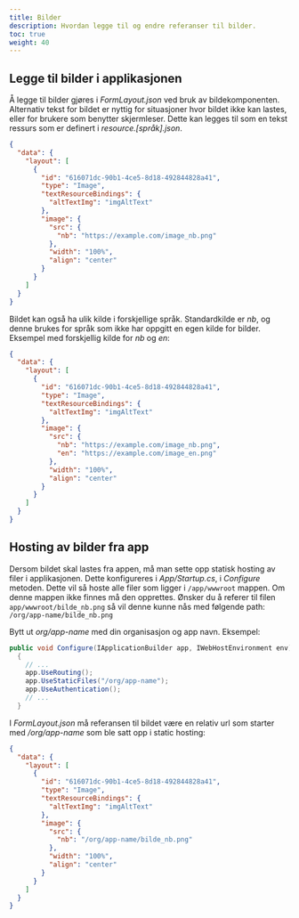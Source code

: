 ```yaml
---
title: Bilder
description: Hvordan legge til og endre referanser til bilder.
toc: true
weight: 40
---
```


## Legge til bilder i applikasjonen

Å legge til bilder gjøres i _FormLayout.json_ ved bruk av bildekomponenten. Alternativ tekst for bildet er nyttig for situasjoner hvor bildet ikke kan lastes, eller for brukere som benytter skjermleser. Dette kan legges til som en tekst ressurs som er definert i _resource.[språk].json_.

```json
{
  "data": {
    "layout": [
      {
        "id": "616071dc-90b1-4ce5-8d18-492844828a41",
        "type": "Image",
        "textResourceBindings": {
          "altTextImg": "imgAltText"
        },
        "image": {
          "src": {
            "nb": "https://example.com/image_nb.png"
          },
          "width": "100%",
          "align": "center"
        }
      }
    ]
  }
}
```

Bildet kan også ha ulik kilde i forskjellige språk. Standardkilde er _nb_, og denne brukes for språk som ikke har oppgitt en egen kilde for bilder. Eksempel med forskjellig kilde for _nb_ og _en_:

```json
{
  "data": {
    "layout": [
      {
        "id": "616071dc-90b1-4ce5-8d18-492844828a41",
        "type": "Image",
        "textResourceBindings": {
          "altTextImg": "imgAltText"
        },
        "image": {
          "src": {
            "nb": "https://example.com/image_nb.png",
            "en": "https://example.com/image_en.png"
          },
          "width": "100%",
          "align": "center"
        }
      }
    ]
  }
}
```

## Hosting av bilder fra app

Dersom bildet skal lastes fra appen, må man sette opp statisk hosting av filer i applikasjonen.
Dette konfigureres i _App/Startup.cs_, i _Configure_ metoden. Dette vil så hoste alle filer som ligger i `/app/wwwroot` mappen. Om denne mappen ikke finnes må den opprettes.
Ønsker du å referer til filen `app/wwwroot/bilde_nb.png` så vil denne kunne nås med følgende path: `/org/app-name/bilde_nb.png`

Bytt ut _org/app-name_ med din organisasjon og app navn. Eksempel:

```C# {linenos=false,hl_lines=[5]}
public void Configure(IApplicationBuilder app, IWebHostEnvironment env)
  {
    // ...
    app.UseRouting();
    app.UseStaticFiles("/org/app-name");
    app.UseAuthentication();
    // ...
  }
```

I _FormLayout.json_ må referansen til bildet være en relativ url som starter med _/org/app-name_ som ble satt opp i static hosting:

```json
{
  "data": {
    "layout": [
      {
        "id": "616071dc-90b1-4ce5-8d18-492844828a41",
        "type": "Image",
        "textResourceBindings": {
          "altTextImg": "imgAltText"
        },
        "image": {
          "src": {
            "nb": "/org/app-name/bilde_nb.png"
          },
          "width": "100%",
          "align": "center"
        }
      }
    ]
  }
}
```
